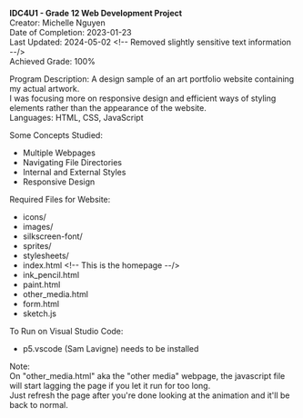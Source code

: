 **IDC4U1 - Grade 12 Web Development Project**\
Creator: Michelle Nguyen\
Date of Completion: 2023-01-23\
Last Updated: 2024-05-02    <!-- Removed slightly sensitive text information --/>\
Achieved Grade: 100%

Program Description: A design sample of an art portfolio website containing my actual artwork.\
I was focusing more on responsive design and efficient ways of styling elements rather than the appearance of the website.\
Languages: HTML, CSS, JavaScript

Some Concepts Studied:
- Multiple Webpages
- Navigating File Directories
- Internal and External Styles
- Responsive Design

Required Files for Website:
- icons/
- images/
- silkscreen-font/
- sprites/
- stylesheets/
- index.html         <!-- This is the homepage --/>
- ink_pencil.html
- paint.html
- other_media.html
- form.html
- sketch.js

To Run on Visual Studio Code:
- p5.vscode (Sam Lavigne) needs to be installed

Note:\
On "other_media.html" aka the "other media" webpage, the javascript file will start lagging the page if you let it run for too long.\
Just refresh the page after you're done looking at the animation and it'll be back to normal.
